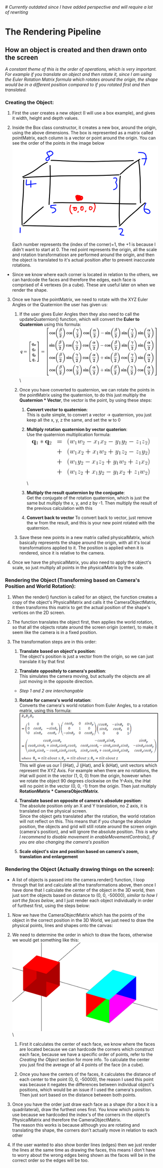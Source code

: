 *# Currently outdated since I have added perspective and will require a lot of rewriting*

# The Rendering Pipeline
## How an object is created and then drawn onto the screen
*A constant theme of this is the order of operations, which is very important. For example if you translate an object and then rotate it, since I am using the Euler Rotation Matrix formula which rotates around the origin, the shape would be in a different position compared to if you rotated first and then translated.*

### Creating the Object:
1. First the user creates a new object (I will use a box example), and gives it width, height and depth values.

2. Inside the Box class constructor, it creates a new box, around the origin, using the above dimensions. The box is represented as a matrix called pointMatrix, each column is a vector or point around the origin. You can see the order of the points in the image below\
![Box Layout](https://github.com/AryaaSk/3D-Engine/blob/master/Docs/ResearchImages/BoxLayout.png?raw=true)\
Each number represents the (index of the corner)+1, the +1 is because I didn't want to start at 0. The red point represents the origin, all the scale and rotation transformatiosn are performed around the origin, and then the object is translated to it's actual position after to prevent inaccurate rotations.

* Since we know where each corner is located in relation to the others, we can hardcode the faces and therefore the edges, each face is comprised of 4 vertexes (in a cube). These are useful later on when we render the shape.

3. Once we have the pointMatrix, we need to rotate with the XYZ Euler Angles or the Quaternion the user has given us:
    1. If the user gives Euler Angles then they also need to call the updateQuaternion() function, which will convert the **Euler to Quaternion** using this formula:\
    ![Euler to Quaternion](https://github.com/AryaaSk/3D-Engine/blob/master/Docs/ResearchImages/EulerToQuaternion.png?raw=true)\

    2. Once you have converted to quaternion, we can rotate the points in the pointMatrix using the quaternion, to do this just multiply the **Quaternion * Vector**, the vector is the point, by using these steps:

        1. **Convert vector to quaternion**:\
        This is quite simple, to convert a vector -> quaternion, you just keep all the x, y, z the same, and set the w to 0

        2. **Multiply rotation quaternion by vector quaterion**:\
        Use the quaternion multiplication formula:\
        ![Quaternion Multiplication](https://github.com/AryaaSk/3D-Engine/blob/master/Docs/ResearchImages/QuaternionMultiplication.png?raw=true)\

        3. **Multiply the result quaternion by the conjugate**:\
        Get the conjugate of the rotation quaternion, which is just the same but multiply the x, y, and z by -1. Then multiply the result of the previous calculation with this

        4. **Convert back to vector**
        To convert back to vector, just remove the w from the result, and this is your new point rotated with the quaternion.

    3. Save these new points in a new matrix called physicalMatrix, which basically represents the shape around the origin, with all it's local transformations applied to it. The position is applied when it is rendered, since it is relative to the camera.

4. Once we have the physicalMatrix, you also need to apply the object's scale, so just multiply all points in the physicalMatrix by the scale.

### Rendering the Object (Transforming based on Camera's Position and World Rotation):
1. When the render() function is called for an object, the function creates a copy of the object's PhysicalMatrix and calls it the CameraObjectMatrix, it then transforms this matrix to get the actual position of the shape's vertices on the 2D screen.

2. The function translates the object first, then applies the world rotation, so that all the objects rotate around the screen origin (center), to make it seem like the camera is in a fixed position.

3. The transformation steps are in this order:

    1. **Translate based on object's position**:\
    The object's position is just a vector from the origin, so we can just translate it by that first

    2. **Translate oppositely to camera's position**:\
    This simulates the camera moving, but actually the objects are all just moving in the opposite direction.

    - *Step 1 and 2 are interchangable*

    3. **Rotate for camera's world rotation**:\
    Converts the camera's world rotation from Euler Angles, to a rotation matrix, using this formula:
    ![XYZ Rotation Matrix](https://github.com/AryaaSk/3D-Engine/blob/master/Docs/ResearchImages/xyzrotationmatrix.jpeg?raw=true)\
    This will give us our Î (iHat), Ĵ (jHat), and k̂ (kHat), unit vectors which represent the XYZ Axis. For example when there are no rotations, the iHat will point in the vector (1,  0, 0) from the origin, however when we rotate the object 90 degrees clockwise on the Y-Axis, the iHat will no point in the vector (0, 0, -1) from the origin. Then just multiply **RotationMatrix * CameraObjectMatrix**.


    4. **Translate based on opposite of camera's *absolute* position**:\
    The absolute position only an X and Y translation, no Z axis, it is translated on the physical screen.\
    Since the object gets translated after the rotation, the world rotation will not reflect on this. This means that if you change the absolute position, the objects and grid will still rotate around the screen origin (camera's position), and will ignore the absolute position.
    *This is why I recommend to disable movement in enableMovementControls(), if you are also changing the camera's position*

    5. **Scale object's size and position based on camera's zoom, translation and enlargement**

### Rendering the Object (Actually drawing things on the screen):

- A list of objects is passed into the camera.render() function, I loop through that list and calculate all the transformations above, then once I have done that I calculate the center of the object in the 3D world, then just sort the objects based on distance to (0, 0, -50000), *similar to how I sort the faces below*, and I just render each object individually in order of furthest first, using the steps below:

1. Now we have the CameraObjectMatrix which has the points of the object in the correct position in the 3D World, we just need to draw the physical points, lines and shapes onto the canvas:

2. We need to determine the order in which to draw the faces, otherwise we would get something like this:
    ![Wrong Face Order](https://github.com/AryaaSk/3D-Engine/blob/master/Docs/ResearchImages/WrongFaceOrder.png?raw=true)\

    1. First it calculates the center of each face, we know where the faces are located because we can hardcode the corners which construct each face, because we have a specific order of points, refer to the *Creating the Object* section for more info. To calculate the center you just find the average of all 4 points of the face (in a cube).

    2. Once you have the centers of the faces, it calculates the distance of each center to the point (0, 0, -50000), the reason I used this point was because it negates the differences between individual object's positions, which would be an issue if I used the camera's position. Then just sort based on the distance between both points.

3. Once you have the order just draw each face as a shape (for a box it is a quadrilateral), draw the furthest ones first. You know which points to use because we hardcoded the index's of the corners in the object's PhysicalMatrix and therefore the CameraObjectMatrix.\
The reason this works is because although you are rotating and translating the shape, the corners don't actually move in relation to each other

4. If the user wanted to also show border lines (edges) then we just render the lines at the same time as drawing the faces, this means I don't have to worry about the wrong edges being shown as the faces will be in the correct order so the edges will be too.